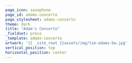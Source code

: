 ```yaml
---
page_icon: saxophone
page_id: adams-concerto
page_stylesheet: adams-concerto
theme: dark
title: "Adam's Concerto"
_fieldset: press
_template: adams-concerto
artwork: '{{ _site_root }}assets/img/tim-adams-bw.jpg'
vertical_position: top
horizontal_position: center
---
```







